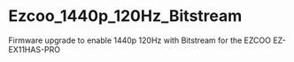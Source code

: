 # Ezcoo_1440p_120Hz_Bitstream
Firmware upgrade to enable 1440p 120Hz with Bitstream for the EZCOO EZ-EX11HAS-PRO
